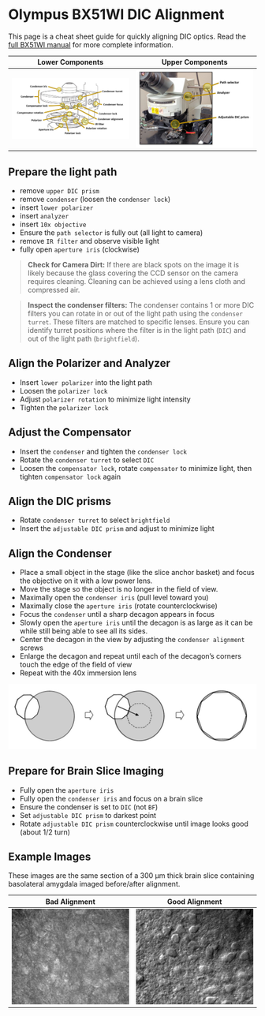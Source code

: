# Olympus BX51WI DIC Alignment 

This page is a cheat sheet guide for quickly aligning DIC optics. Read the [full BX51WI manual](../../files/bx51-manual.pdf) for more complete information.

Lower Components|Upper Components
---|---
![](images/scope-parts-lower.jpg)|![](images/scope-parts-upper.jpg)

## Prepare the light path
  * remove `upper DIC prism`
  * remove `condenser` (loosen the `condenser lock`)
  * insert `lower polarizer`
  * insert `analyzer`
  * insert `10x objective`
  * Ensure the `path selector` is fully out (all light to camera)
  * remove `IR filter` and observe visible light
  * fully open `aperture iris` (clockwise)

> **Check for Camera Dirt:** If there are black spots on the image it is likely because the glass covering the CCD sensor on the camera requires cleaning. Cleaning can be achieved using a lens cloth and compressed air.

> **Inspect the condenser filters:** The condenser contains 1 or more DIC filters you can rotate in or out of the light path using the `condenser turret`. These filters are matched to specific lenses. Ensure you can identify turret positions where the filter is in the light path (`DIC`) and out of the light path (`brightfield`).

## Align the Polarizer and Analyzer
* Insert `lower polarizer` into the light path
* Loosen the `polarizer lock`
* Adjust `polarizer rotation` to minimize light intensity
* Tighten the `polarizer lock`

## Adjust the Compensator
* Insert the `condenser` and tighten the `condenser lock`
* Rotate the `condenser turret` to select `DIC`
* Loosen the `compensator lock`, rotate `compensator` to minimize light, then tighten `compensator lock` again

## Align the DIC prisms
* Rotate `condenser turret` to select `brightfield`
* Insert the `adjustable DIC prism` and adjust to minimize light

## Align the Condenser
* Place a small object in the stage (like the slice anchor basket) and focus the objective on it with a low power lens.
* Move the stage so the object is no longer in the field of view.
* Maximally open the `condenser iris` (pull level toward you)
* Maximally close the `aperture iris` (rotate counterclockwise)
* Focus the `condenser` until a sharp decagon appears in focus
* Slowly open the `aperture iris` until the decagon is as large as it can be while still being able to see all its sides.
* Center the decagon in the view by adjusting the `condenser alignment` screws
* Enlarge the decagon and repeat until each of the decagon’s corners touch the edge of the field of view
* Repeat with the 40x immersion lens

![](images/center-alignment.jpg)

## Prepare for Brain Slice Imaging
* Fully open the `aperture iris`
* Fully open the `condenser iris` and focus on a brain slice
* Ensure the condenser is set to `DIC` (not `BF`)
* Set `adjustable DIC prism` to darkest point
* Rotate `adjustable DIC prism` counterclockwise until image looks good (about 1/2 turn)

## Example Images

These images are the same section of a 300 µm thick brain slice containing basolateral amygdala imaged before/after alignment.

Bad Alignment | Good Alignment
---|---
![](images/alignment-bad.jpg)|![](images/alignment-good.jpg)
